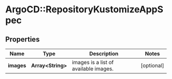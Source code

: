 # ArgoCD::RepositoryKustomizeAppSpec

## Properties
Name | Type | Description | Notes
------------ | ------------- | ------------- | -------------
**images** | **Array&lt;String&gt;** | images is a list of available images. | [optional] 


